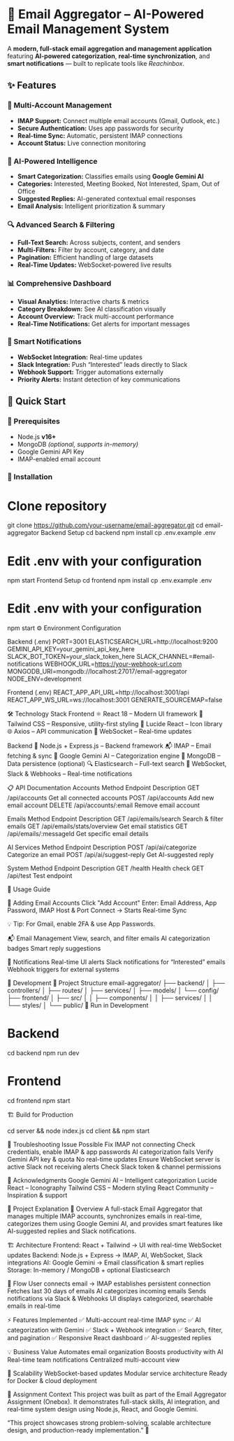 # 📧 Email Aggregator – AI-Powered Email Management System

A **modern, full-stack email aggregation and management application** featuring **AI-powered categorization**, **real-time synchronization**, and **smart notifications** — built to replicate tools like *Reachinbox*.

## ✨ Features

### 🔐 Multi-Account Management  
- **IMAP Support:** Connect multiple email accounts (Gmail, Outlook, etc.)  
- **Secure Authentication:** Uses app passwords for security  
- **Real-time Sync:** Automatic, persistent IMAP connections  
- **Account Status:** Live connection monitoring  

### 🤖 AI-Powered Intelligence  
- **Smart Categorization:** Classifies emails using **Google Gemini AI**  
- **Categories:** Interested, Meeting Booked, Not Interested, Spam, Out of Office  
- **Suggested Replies:** AI-generated contextual email responses  
- **Email Analysis:** Intelligent prioritization & summary  

### 🔍 Advanced Search & Filtering  
- **Full-Text Search:** Across subjects, content, and senders  
- **Multi-Filters:** Filter by account, category, and date  
- **Pagination:** Efficient handling of large datasets  
- **Real-Time Updates:** WebSocket-powered live results  

### 📊 Comprehensive Dashboard  
- **Visual Analytics:** Interactive charts & metrics  
- **Category Breakdown:** See AI classification visually  
- **Account Overview:** Track multi-account performance  
- **Real-Time Notifications:** Get alerts for important messages  

### 🔔 Smart Notifications  
- **WebSocket Integration:** Real-time updates  
- **Slack Integration:** Push “Interested” leads directly to Slack  
- **Webhook Support:** Trigger automations externally  
- **Priority Alerts:** Instant detection of key communications  


## 🚀 Quick Start  

### 🧩 Prerequisites  
- Node.js **v16+**  
- MongoDB *(optional, supports in-memory)*  
- Google Gemini API Key  
- IMAP-enabled email account  

### 🧱 Installation  

# Clone repository
git clone https://github.com/your-username/email-aggregator.git
cd email-aggregator
Backend Setup
cd backend
npm install
cp .env.example .env

# Edit .env with your configuration
npm start
Frontend Setup
cd frontend
npm install
cp .env.example .env
# Edit .env with your configuration
npm start
⚙️ Environment Configuration

Backend (.env)
PORT=3001
ELASTICSEARCH_URL=http://localhost:9200
GEMINI_API_KEY=your_gemini_api_key_here
SLACK_BOT_TOKEN=your_slack_token_here
SLACK_CHANNEL=#email-notifications
WEBHOOK_URL=https://your-webhook-url.com
MONGODB_URI=mongodb://localhost:27017/email-aggregator
NODE_ENV=development

Frontend (.env)
REACT_APP_API_URL=http://localhost:3001/api
REACT_APP_WS_URL=ws://localhost:3001
GENERATE_SOURCEMAP=false

🛠️ Technology Stack
Frontend
⚛️ React 18 – Modern UI framework
🎨 Tailwind CSS – Responsive, utility-first styling
🧩 Lucide React – Icon library
🌐 Axios – API communication
🔄 WebSocket – Real-time updates

Backend
🚀 Node.js + Express.js – Backend framework
📬 IMAP – Email fetching & sync
🧠 Google Gemini AI – Categorization engine
💾 MongoDB – Data persistence (optional)
🔍 Elasticsearch – Full-text search
🔔 WebSocket, Slack & Webhooks – Real-time notifications

📋 API Documentation
Accounts
Method	Endpoint	Description
GET	/api/accounts	Get all connected accounts
POST	/api/accounts	Add new email account
DELETE	/api/accounts/:email	Remove email account

Emails
Method	Endpoint	Description
GET	/api/emails/search	Search & filter emails
GET	/api/emails/stats/overview	Get email statistics
GET	/api/emails/:messageId	Get specific email details

AI Services
Method	Endpoint	Description
POST	/api/ai/categorize	Categorize an email
POST	/api/ai/suggest-reply	Get AI-suggested reply

System
Method	Endpoint	Description
GET	/health	Health check
GET	/api/test	Test endpoint

🧭 Usage Guide

📨 Adding Email Accounts
Click "Add Account"
Enter: Email Address, App Password, IMAP Host & Port
Connect → Starts Real-time Sync

💡 Tip: For Gmail, enable 2FA & use App Passwords.

📬 Email Management
View, search, and filter emails
AI categorization badges
Smart reply suggestions

🔔 Notifications
Real-time UI alerts
Slack notifications for “Interested” emails
Webhook triggers for external systems

🧩 Development
📁 Project Structure
email-aggregator/
├── backend/
│   ├── controllers/
│   ├── routes/
│   ├── services/
│   ├── models/
│   └── config/
├── frontend/
│   ├── src/
│   │   ├── components/
│   │   ├── services/
│   │   └── styles/
│   └── public/
🧪 Run in Development

# Backend
cd backend
npm run dev

# Frontend
cd frontend
npm start

🏗️ Build for Production

cd server && node index.js
cd client && npm start

🐛 Troubleshooting
Issue	Possible Fix
IMAP not connecting	Check credentials, enable IMAP & app passwords
AI categorization fails	Verify Gemini API key & quota
No real-time updates	Ensure WebSocket server is active
Slack not receiving alerts	Check Slack token & channel permissions


🙏 Acknowledgments
Google Gemini AI – Intelligent categorization
Lucide React – Iconography
Tailwind CSS – Modern styling
React Community – Inspiration & support

🧠 Project Explanation
🎯 Overview
A full-stack Email Aggregator that manages multiple IMAP accounts, synchronizes emails in real-time, categorizes them using Google Gemini AI, and provides smart features like AI-suggested replies and Slack notifications.

🏗️ Architecture
Frontend: React + Tailwind → UI with real-time WebSocket updates
Backend: Node.js + Express → IMAP, AI, WebSocket, Slack integrations
AI: Google Gemini → Email classification & smart replies
Storage: In-memory / MongoDB + optional Elasticsearch

🔄 Flow
User connects email → IMAP establishes persistent connection
Fetches last 30 days of emails
AI categorizes incoming emails
Sends notifications via Slack & Webhooks
UI displays categorized, searchable emails in real-time

⚡ Features Implemented
✅ Multi-account real-time IMAP sync
✅ AI categorization with Gemini
✅ Slack + Webhook integration
✅ Search, filter, and pagination
✅ Responsive React dashboard
✅ AI-suggested replies

💡 Business Value
Automates email organization
Boosts productivity with AI
Real-time team notifications
Centralized multi-account view

🧱 Scalability
WebSocket-based updates
Modular service architecture
Ready for Docker & cloud deployment

🏁 Assignment Context
This project was built as part of the Email Aggregator Assignment (Onebox).
It demonstrates full-stack skills, AI integration, and real-time system design using Node.js, React, and Google Gemini.

“This project showcases strong problem-solving, scalable architecture design, and production-ready implementation.” 🚀

